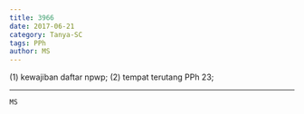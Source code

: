 ```yaml
---
title: 3966
date: 2017-06-21
category: Tanya-SC
tags: PPh
author: MS
---
```


(1) kewajiban daftar npwp; (2) tempat terutang PPh 23;

---



`MS`
